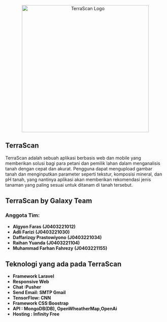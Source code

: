 <p align="center"><a href="https://terrascan.rf.gd" target="_blank"><img src="https://firebasestorage.googleapis.com/v0/b/terrascan-15ee0.appspot.com/o/logo.svg?alt=media&token=c2d54653-8a35-41a5-98bb-92ff58019bdb" width="400" alt="TerraScan Logo"></a></p>

## TerraScan

TerraScan adalah sebuah aplikasi berbasis web dan mobile yang memberikan solusi bagi para petani dan pemilik lahan dalam menganalisis tanah dengan cepat dan akurat. Pengguna dapat mengupload gambar tanah dan menginputkan parameter seperti tekstur, komposisi mineral, dan pH tanah, yang nantinya aplikasi akan memberikan rekomendasi jenis tanaman yang paling sesuai untuk ditanam di tanah tersebut.

## TerraScan by Galaxy Team

### Anggota Tim:
- **Algyon Faras**           **(J0403221012)**
- **Adli Farizi**            **(J0403221030)**
- **Daffarizqy Prastowiyono** **(J0403221034)**
- **Raihan Yuanda**           **(J0403221104)**
- **Muhammad Farhan Fahrezy** **(J0403221155)**


## Teknologi yang ada pada TerraScan 

- **Framework Laravel**
- **Responsive Web**
- **Chat :Pusher**
- **Send Email: SMTP Gmail**
- **TensorFlow: CNN**
- **Framework CSS:Boostrap**
- **API : MongoDB(DB), OpenWheatherMap,OpenAi**
- **Hosting : Infinity Free**